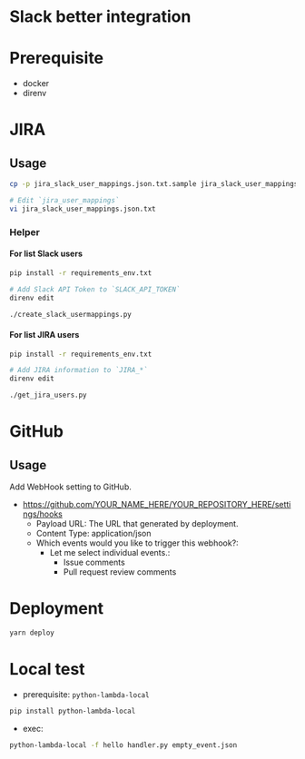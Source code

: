 Slack better integration
===

# Prerequisite
- docker
- direnv

# JIRA

## Usage

```bash
cp -p jira_slack_user_mappings.json.txt.sample jira_slack_user_mappings.json.txt

# Edit `jira_user_mappings`
vi jira_slack_user_mappings.json.txt
``` 

### Helper

#### For list Slack users

```bash
pip install -r requirements_env.txt

# Add Slack API Token to `SLACK_API_TOKEN`
direnv edit

./create_slack_usermappings.py
```

#### For list JIRA users

```bash
pip install -r requirements_env.txt

# Add JIRA information to `JIRA_*`
direnv edit

./get_jira_users.py
```

# GitHub

## Usage

Add WebHook setting to GitHub.
- https://github.com/YOUR_NAME_HERE/YOUR_REPOSITORY_HERE/settings/hooks
  - Payload URL: The URL that generated by deployment.
  - Content Type: application/json
  - Which events would you like to trigger this webhook?:
    - Let me select individual events.:
      - Issue comments
      - Pull request review comments


# Deployment

```bash
yarn deploy
```

# Local test

- prerequisite: `python-lambda-local`

```bash
pip install python-lambda-local
```

- exec:
  
```bash
python-lambda-local -f hello handler.py empty_event.json
``` 
 
